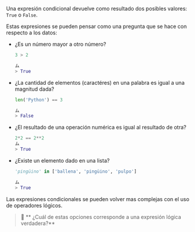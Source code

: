 Una expresión condicional devuelve como resultado dos posibles valores: `True` o `False`.

Estas expresiones se pueden pensar como una pregunta que se hace con respecto a los datos:

  * ¿Es un número mayor a otro número?
      
      ``` python
    3 > 2
    
    ム
    > True
    ```

  * ¿La cantidad de elementos (caractéres) en una palabra es igual a una magnitud dada?
      
      ``` python
    len('Python') == 3
    
    ム
    > False
    ```

  * ¿El resultado de una operación numérica es igual al resultado de otra?
      
      ``` python
    2*2 == 2**2
    ム
    > True
    ```

  * ¿Existe un elemento dado en una lista?
      
      ``` python
    'pingüino' in ['ballena', 'pingüino', 'pulpo']
    
    ム
    > True
    ```

Las expresiones condicionales se pueden volver mas complejas con el uso de operadores lógicos.

> :memo: ** ¿Cuál de estas opciones corresponde a una expresión lógica verdadera?**
